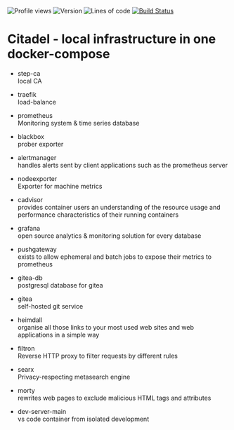 ![Profile views](https://gpvc.arturio.dev/pwnlxrd)  ![Version](https://img.shields.io/badge/version-1.0-brightgreen)  ![Lines of code](https://img.shields.io/tokei/lines/github/pwnlxrd/citadel)  [![Build Status](https://drone.pwndev.com/api/badges/pwnlxrd/Citadel/status.svg)](https://drone.pwndev.com/pwnlxrd/Citadel)

Citadel - local infrastructure in one docker-compose
===
* step-ca  
   local CA

* traefik  
   load-balance

* prometheus  
  Monitoring system & time series database
* blackbox  
   prober exporter
* alertmanager  
   handles alerts sent by client applications such as the prometheus server
* nodeexporter  
   Exporter for machine metrics
* cadvisor  
   provides container users an understanding of the resource usage and performance characteristics of their running containers
* grafana  
   open source analytics & monitoring solution for every database
* pushgateway  
   exists to allow ephemeral and batch jobs to expose their metrics to prometheus
* gitea-db  
   postgresql database for gitea
* gitea  
   self-hosted git service
* heimdall  
   organise all those links to your most used web sites and web applications in a simple way
* filtron  
   Reverse HTTP proxy to filter requests by different rules
* searx  
   Privacy-respecting metasearch engine
* morty  
   rewrites web pages to exclude malicious HTML tags and attributes
* dev-server-main  
   vs code container from isolated development